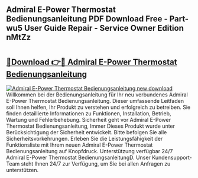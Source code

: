 ## Admiral E-Power Thermostat Bedienungsanleitung PDF Download Free - Part-wu5 User Guide Repair - Service Owner Edition nMtZz

# <h2><a href="http://df215o.blite.top/?on=Admiral+E-Power+Thermostat+Bedienungsanleitung">🔗Download 👉🔴 Admiral E-Power Thermostat Bedienungsanleitung</a></h2>

[![Admiral E-Power Thermostat Bedienungsanleitung new download](https://i.imgur.com/lujVjoI.png)](http://df215o.blite.top/?on=Admiral+E-Power+Thermostat+Bedienungsanleitung)
Willkommen bei der Bedienungsanleitung für Ihr neu verbundenes Admiral E-Power Thermostat Bedienungsanleitung. Dieser umfassende Leitfaden soll Ihnen helfen, Ihr Produkt zu verstehen und erfolgreich zu betreiben. Sie finden detaillierte Informationen zu Funktionen, Installation, Betrieb, Wartung und Fehlerbehebung. Sicherheit geht vor Admiral E-Power Thermostat Bedienungsanleitung, Immer Dieses Produkt wurde unter Berücksichtigung der Sicherheit entwickelt. Bitte befolgen Sie alle Sicherheitsvorkehrungen. Erleben Sie die Leistungsfähigkeit der Funktionsliste mit Ihrem neuen Admiral E-Power Thermostat Bedienungsanleitung auf Knopfdruck. Unterstützung verfügbar 24/7 Admiral E-Power Thermostat BedienungsanleitungD. Unser Kundensupport-Team steht Ihnen 24/7 zur Verfügung, um Sie bei allen Anfragen zu unterstützen.
